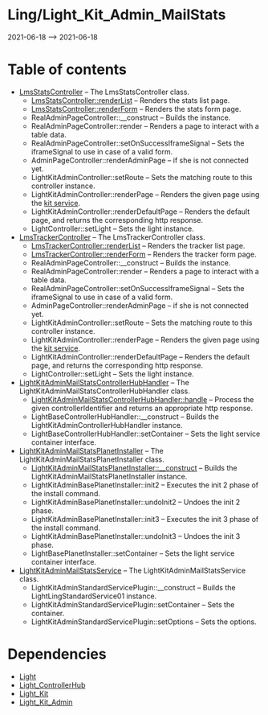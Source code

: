 Ling/Light_Kit_Admin_MailStats
================
2021-06-18 --> 2021-06-18




Table of contents
===========

- [LmsStatsController](https://github.com/lingtalfi/Light_Kit_Admin_MailStats/blob/master/doc/api/Ling/Light_Kit_Admin_MailStats/Controller/Generated/LmsStatsController.md) &ndash; The LmsStatsController class.
    - [LmsStatsController::renderList](https://github.com/lingtalfi/Light_Kit_Admin_MailStats/blob/master/doc/api/Ling/Light_Kit_Admin_MailStats/Controller/Generated/LmsStatsController/renderList.md) &ndash; Renders the stats list page.
    - [LmsStatsController::renderForm](https://github.com/lingtalfi/Light_Kit_Admin_MailStats/blob/master/doc/api/Ling/Light_Kit_Admin_MailStats/Controller/Generated/LmsStatsController/renderForm.md) &ndash; Renders the stats form page.
    - RealAdminPageController::__construct &ndash; Builds the instance.
    - RealAdminPageController::render &ndash; Renders a page to interact with a table data.
    - RealAdminPageController::setOnSuccessIframeSignal &ndash; Sets the iframeSignal to use in case of a valid form.
    - AdminPageController::renderAdminPage &ndash; if she is not connected yet.
    - LightKitAdminController::setRoute &ndash; Sets the matching route to this controller instance.
    - LightKitAdminController::renderPage &ndash; Renders the given page using the [kit service](https://github.com/lingtalfi/Light_Kit).
    - LightKitAdminController::renderDefaultPage &ndash; Renders the default page, and returns the corresponding http response.
    - LightController::setLight &ndash; Sets the light instance.
- [LmsTrackerController](https://github.com/lingtalfi/Light_Kit_Admin_MailStats/blob/master/doc/api/Ling/Light_Kit_Admin_MailStats/Controller/Generated/LmsTrackerController.md) &ndash; The LmsTrackerController class.
    - [LmsTrackerController::renderList](https://github.com/lingtalfi/Light_Kit_Admin_MailStats/blob/master/doc/api/Ling/Light_Kit_Admin_MailStats/Controller/Generated/LmsTrackerController/renderList.md) &ndash; Renders the tracker list page.
    - [LmsTrackerController::renderForm](https://github.com/lingtalfi/Light_Kit_Admin_MailStats/blob/master/doc/api/Ling/Light_Kit_Admin_MailStats/Controller/Generated/LmsTrackerController/renderForm.md) &ndash; Renders the tracker form page.
    - RealAdminPageController::__construct &ndash; Builds the instance.
    - RealAdminPageController::render &ndash; Renders a page to interact with a table data.
    - RealAdminPageController::setOnSuccessIframeSignal &ndash; Sets the iframeSignal to use in case of a valid form.
    - AdminPageController::renderAdminPage &ndash; if she is not connected yet.
    - LightKitAdminController::setRoute &ndash; Sets the matching route to this controller instance.
    - LightKitAdminController::renderPage &ndash; Renders the given page using the [kit service](https://github.com/lingtalfi/Light_Kit).
    - LightKitAdminController::renderDefaultPage &ndash; Renders the default page, and returns the corresponding http response.
    - LightController::setLight &ndash; Sets the light instance.
- [LightKitAdminMailStatsControllerHubHandler](https://github.com/lingtalfi/Light_Kit_Admin_MailStats/blob/master/doc/api/Ling/Light_Kit_Admin_MailStats/Light_ControllerHub/Generated/LightKitAdminMailStatsControllerHubHandler.md) &ndash; The LightKitAdminMailStatsControllerHubHandler class.
    - [LightKitAdminMailStatsControllerHubHandler::handle](https://github.com/lingtalfi/Light_Kit_Admin_MailStats/blob/master/doc/api/Ling/Light_Kit_Admin_MailStats/Light_ControllerHub/Generated/LightKitAdminMailStatsControllerHubHandler/handle.md) &ndash; Process the given controllerIdentifier and returns an appropriate http response.
    - LightBaseControllerHubHandler::__construct &ndash; Builds the LightKitAdminControllerHubHandler instance.
    - LightBaseControllerHubHandler::setContainer &ndash; Sets the light service container interface.
- [LightKitAdminMailStatsPlanetInstaller](https://github.com/lingtalfi/Light_Kit_Admin_MailStats/blob/master/doc/api/Ling/Light_Kit_Admin_MailStats/Light_PlanetInstaller/LightKitAdminMailStatsPlanetInstaller.md) &ndash; The LightKitAdminMailStatsPlanetInstaller class.
    - [LightKitAdminMailStatsPlanetInstaller::__construct](https://github.com/lingtalfi/Light_Kit_Admin_MailStats/blob/master/doc/api/Ling/Light_Kit_Admin_MailStats/Light_PlanetInstaller/LightKitAdminMailStatsPlanetInstaller/__construct.md) &ndash; Builds the LightKitAdminMailStatsPlanetInstaller instance.
    - LightKitAdminBasePlanetInstaller::init2 &ndash; Executes the init 2 phase of the install command.
    - LightKitAdminBasePlanetInstaller::undoInit2 &ndash; Undoes the init 2 phase.
    - LightKitAdminBasePlanetInstaller::init3 &ndash; Executes the init 3 phase of the install command.
    - LightKitAdminBasePlanetInstaller::undoInit3 &ndash; Undoes the init 3 phase.
    - LightBasePlanetInstaller::setContainer &ndash; Sets the light service container interface.
- [LightKitAdminMailStatsService](https://github.com/lingtalfi/Light_Kit_Admin_MailStats/blob/master/doc/api/Ling/Light_Kit_Admin_MailStats/Service/LightKitAdminMailStatsService.md) &ndash; The LightKitAdminMailStatsService class.
    - LightKitAdminStandardServicePlugin::__construct &ndash; Builds the LightLingStandardService01 instance.
    - LightKitAdminStandardServicePlugin::setContainer &ndash; Sets the container.
    - LightKitAdminStandardServicePlugin::setOptions &ndash; Sets the options.


Dependencies
============
- [Light](https://github.com/lingtalfi/Light)
- [Light_ControllerHub](https://github.com/lingtalfi/Light_ControllerHub)
- [Light_Kit](https://github.com/lingtalfi/Light_Kit)
- [Light_Kit_Admin](https://github.com/lingtalfi/Light_Kit_Admin)


